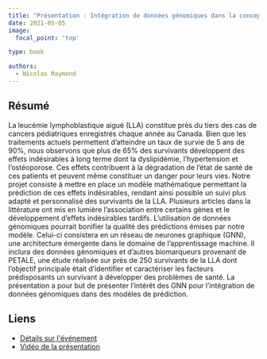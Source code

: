 ```yaml
---
title: "Présentation : Intégration de données génomiques dans la conception de modèles d'apprentissages en oncologie de précision"
date: 2021-05-05
image:
  focal_point: 'top'

type: book

authors:
  - Nicolas Raymond
---
```


## Résumé 

La leucémie lymphoblastique aiguë (LLA) constitue près du tiers des cas de cancers pédiatriques enregistrés chaque 
année au Canada. Bien que les traitements actuels permettent d’atteindre un taux de survie de 5 ans de 90%, nous 
observons que plus de 65% des survivants développent des effets indésirables à long terme dont la dyslipidémie, 
l’hypertension et l’ostéoporose. Ces effets contribuent à la dégradation de l’état de santé de ces patients et 
peuvent même constituer un danger pour leurs vies. Notre projet consiste à mettre en place un modèle mathématique 
permettant la prédiction de ces effets indésirables, rendant ainsi possible un suivi plus adapté et personnalisé 
des survivants de la LLA. Plusieurs articles dans la littérature ont mis en lumière l’association entre certains 
gènes et le développement d’effets indésirables tardifs. L’utilisation de données génomiques pourrait bonifier la 
qualité des prédictions émises par notre modèle. Celui-ci consistera en un réseau de neurones graphique (GNN), une 
architecture émergente dans le domaine de l’apprentissage machine. Il inclura des données génomiques et d’autres 
biomarqueurs provenant de PETALE, une étude réalisée sur près de 250 survivants de la LLA dont l’objectif principale 
était d’identifier et caractériser les facteurs prédisposants un survivant à développer des problèmes de santé. La 
présentation a pour but de présenter l’intérêt des GNN pour l’intégration de données génomiques dans des modèles de 
prédiction. 

## Liens

- [Détails sur l'événement](https://www.acfas.ca/evenements/congres/programme/88/600/614/c)
- [Vidéo de la présentation](https://vimeo.com/542211700/4fa0c306c0)
